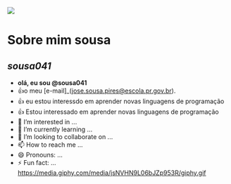<!comentarios--->
![](https://media.tenor.com/3o9ut1y38JkAAAAM/fire-car.gif)
![]()
# Sobre mim **sousa**
## *sousa041*
- **olá, eu sou @sousa041**
- :+1:o meu [e-mail]_(jose.sousa.pires@escola.pr.gov.br).
- :+1: eu estou interessdo em aprender novas linguagens de programação
- :+1: Estou interessado em aprender novas linguagens de programação
- 👀 I’m interested in ...
- 🌱 I’m currently learning ...
- 💞️ I’m looking to collaborate on ...
- 📫 How to reach me ...
- 😄 Pronouns: ...
- ⚡ Fun fact: ...
https://media.giphy.com/media/jsNVHN9L06bJZp953R/giphy.gif
<!---
sousa041/sousa041 is a ✨ special ✨ repository because its `README.md` (this file) appears on your GitHub profile.
You can click the Preview link to take a look at your changes.
--->
